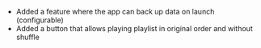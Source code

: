 - Added a feature where the app can back up data on launch (configurable)
- Added a button that allows playing playlist in original order and without shuffle